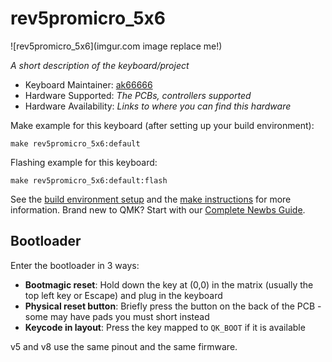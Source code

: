 # rev5promicro_5x6

![rev5promicro_5x6](imgur.com image replace me!)

*A short description of the keyboard/project*

* Keyboard Maintainer: [ak66666](https://github.com/ak66666)
* Hardware Supported: *The PCBs, controllers supported*
* Hardware Availability: *Links to where you can find this hardware*

Make example for this keyboard (after setting up your build environment):

    make rev5promicro_5x6:default

Flashing example for this keyboard:

    make rev5promicro_5x6:default:flash

See the [build environment setup](https://docs.qmk.fm/#/getting_started_build_tools) and the [make instructions](https://docs.qmk.fm/#/getting_started_make_guide) for more information. Brand new to QMK? Start with our [Complete Newbs Guide](https://docs.qmk.fm/#/newbs).

## Bootloader

Enter the bootloader in 3 ways:

* **Bootmagic reset**: Hold down the key at (0,0) in the matrix (usually the top left key or Escape) and plug in the keyboard
* **Physical reset button**: Briefly press the button on the back of the PCB - some may have pads you must short instead
* **Keycode in layout**: Press the key mapped to `QK_BOOT` if it is available


v5 and v8 use the same pinout and the same firmware.	
